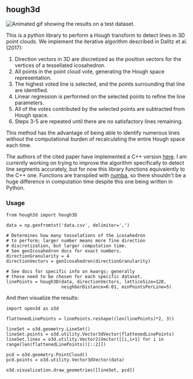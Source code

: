 ## hough3d

![Animated gif showing the results on a test dataset.](https://raw.githubusercontent.com/Jfeatherstone/hough3d/refs/heads/master/test_images/synthetic_b.gif)

This is a python library to perform a Hough transform to detect lines in 3D point clouds. We implement the iterative algorithm described in Dalitz et al. (2017):

1. Direction vectors in 3D are discretized as the position vectors for the vertices of a tessellated icosahedron.
2. All points in the point cloud vote, generating the Hough space representation.
3. The highest voted line is selected, and the points surrounding that line are identified.
4. Linear regression is performed on the selected points to refine the line parameters.
5. All of the votes contributed by the selected points are subtracted from Hough space.
6. Steps 3-5 are repeated until there are no satisfactory lines remaining.

This method has the advantage of being able to identify numerous lines without the computational burden of recalculating the entire Hough space each time.

The authors of the cited paper have implemented a C++ version [here](https://github.com/cdalitz/hough-3d-lines/). I am currently working on trying to improve the algorithm specifically to detect line segments accurately, but for now this library functions equivalently to the C++ one. Functions are transpiled with [numba](https://numba.readthedocs.io/), so there shouldn't be a huge difference in computation time despite this one being written in Python.


### Usage

```
from hough3d import hough3D

data = np.genfromtxt('data.csv', delimiter=',')

# Determines how many tesselations of the icosahedron
# to perform; larger number means more fine direction
# discretization, but larger computation time.
# See genIcosahedron docs for exact numbers.
directionGranularity = 4
directionVectors = genIcosahedron(directionGranularity)

# See docs for specific info on kwargs; generally
# these need to be chosen for each specific dataset.
linePoints = hough3D(data, directionVectors, latticeSize=128,
                     neighborDistance=0.01, minPointsPerLine=5)

```

And then visualize the results:

```
import open3d as o3d

flattenedLinePoints = linePoints.reshape((len(linePoints)*2, 3))

lineSet = o3d.geometry.LineSet()
lineSet.points = o3d.utility.Vector3dVector(flattenedLinePoints)
lineSet.lines = o3d.utility.Vector2iVector([[i,i+1] for i in range(len(flattenedLinePoints))[::2]])

pcd = o3d.geometry.PointCloud()
pcd.points = o3d.utility.Vector3dVector(data)

o3d.visualization.draw_geometries([lineSet, pcd])
```
